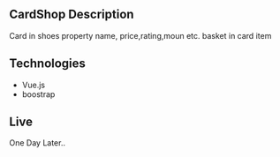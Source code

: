 ## CardShop Description
 

Card in shoes property name, price,rating,moun etc. 
basket in card item 

## Technologies

* Vue.js
* boostrap 

## Live

One Day Later..


